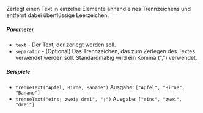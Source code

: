 Zerlegt einen Text in einzelne Elemente anhand eines Trennzeichens und entfernt dabei überflüssige Leerzeichen.

##### Parameter
* `text` - Der Text, der zerlegt werden soll.
* `separator` - (Optional) Das Trennzeichen, das zum Zerlegen des Textes verwendet werden soll. Standardmäßig wird ein Komma (",") verwendet.

##### Beispiele
* `trenneText("Apfel, Birne, Banane")` Ausgabe: `["Apfel", "Birne", "Banane"]`
* `trenneText("eins; zwei; drei", ";")` Ausgabe: `["eins", "zwei", "drei"]`
